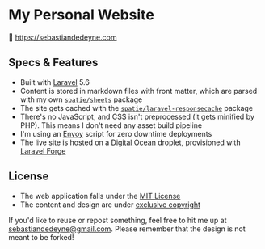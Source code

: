 # My Personal Website

🔗 https://sebastiandedeyne.com

## Specs & Features

- Built with [Laravel](https://laravel.com) 5.6
- Content is stored in markdown files with front matter, which are parsed with my own [`spatie/sheets`](https://github.com/spatie/sheets) package
- The site gets cached with the [`spatie/laravel-responsecache`](https://github.com/spatie/laravel-responsecache) package
- There's no JavaScript, and CSS isn't preprocessed (it gets minified by PHP). This means I don't need any asset build pipeline 
- I'm using an [Envoy](https://laravel.com/docs/5.7/envoy) script for zero downtime deployments
- The live site is hosted on a [Digital Ocean](https://digitalocean.com) droplet, provisioned with [Laravel Forge](https://forge.laravel.com)

## License

- The web application falls under the [MIT License](https://choosealicense.com/licenses/mit/)
- The content and design are under [exclusive copyright](https://choosealicense.com/no-license/)

If you'd like to reuse or repost something, feel free to hit me up at sebastiandedeyne@gmail.com. Please remember that the design is not meant to be forked!
